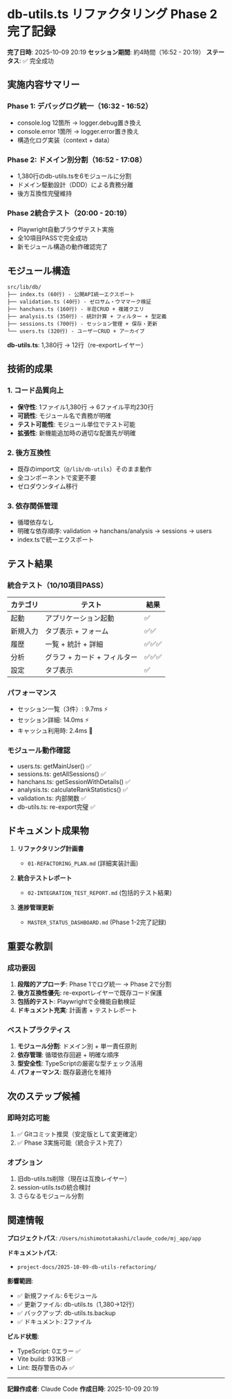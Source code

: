 # db-utils.ts リファクタリング Phase 2 完了記録

**完了日時**: 2025-10-09 20:19
**セッション期間**: 約4時間（16:52 - 20:19）
**ステータス**: ✅ 完全成功

## 実施内容サマリー

### Phase 1: デバッグログ統一（16:32 - 16:52）
- console.log 12箇所 → logger.debug置き換え
- console.error 1箇所 → logger.error置き換え
- 構造化ログ実装（context + data）

### Phase 2: ドメイン別分割（16:52 - 17:08）
- 1,380行のdb-utils.tsを6モジュールに分割
- ドメイン駆動設計（DDD）による責務分離
- 後方互換性完璧維持

### Phase 2統合テスト（20:00 - 20:19）
- Playwright自動ブラウザテスト実施
- 全10項目PASSで完全成功
- 新モジュール構造の動作確認完了

## モジュール構造

```
src/lib/db/
├── index.ts (60行) - 公開API統一エクスポート
├── validation.ts (40行) - ゼロサム・ウママーク検証
├── hanchans.ts (160行) - 半荘CRUD + 複雑クエリ
├── analysis.ts (350行) - 統計計算 + フィルター + 型定義
├── sessions.ts (700行) - セッション管理 + 保存・更新
└── users.ts (320行) - ユーザーCRUD + アーカイブ
```

**db-utils.ts**: 1,380行 → 12行（re-exportレイヤー）

## 技術的成果

### 1. コード品質向上
- **保守性**: 1ファイル1,380行 → 6ファイル平均230行
- **可読性**: モジュール名で責務が明確
- **テスト可能性**: モジュール単位でテスト可能
- **拡張性**: 新機能追加時の適切な配置先が明確

### 2. 後方互換性
- 既存のimport文（`@/lib/db-utils`）そのまま動作
- 全コンポーネントで変更不要
- ゼロダウンタイム移行

### 3. 依存関係管理
- 循環依存なし
- 明確な依存順序: validation → hanchans/analysis → sessions → users
- index.tsで統一エクスポート

## テスト結果

### 統合テスト（10/10項目PASS）
| カテゴリ | テスト | 結果 |
|---------|-------|------|
| 起動 | アプリケーション起動 | ✅ |
| 新規入力 | タブ表示 + フォーム | ✅✅ |
| 履歴 | 一覧 + 統計 + 詳細 | ✅✅✅ |
| 分析 | グラフ + カード + フィルター | ✅✅✅ |
| 設定 | タブ表示 | ✅ |

### パフォーマンス
- セッション一覧（3件）: 9.7ms ⚡
- セッション詳細: 14.0ms ⚡
- キャッシュ利用時: 2.4ms 🚀

### モジュール動作確認
- users.ts: getMainUser() ✅
- sessions.ts: getAllSessions() ✅
- hanchans.ts: getSessionWithDetails() ✅
- analysis.ts: calculateRankStatistics() ✅
- validation.ts: 内部関数 ✅
- db-utils.ts: re-export完璧 ✅

## ドキュメント成果物

1. **リファクタリング計画書**
   - `01-REFACTORING_PLAN.md` (詳細実装計画)

2. **統合テストレポート**
   - `02-INTEGRATION_TEST_REPORT.md` (包括的テスト結果)

3. **進捗管理更新**
   - `MASTER_STATUS_DASHBOARD.md` (Phase 1-2完了記録)

## 重要な教訓

### 成功要因
1. **段階的アプローチ**: Phase 1でログ統一 → Phase 2で分割
2. **後方互換性優先**: re-exportレイヤーで既存コード保護
3. **包括的テスト**: Playwrightで全機能自動検証
4. **ドキュメント充実**: 計画書 + テストレポート

### ベストプラクティス
1. **モジュール分割**: ドメイン別 + 単一責任原則
2. **依存管理**: 循環依存回避 + 明確な順序
3. **型安全性**: TypeScriptの厳密な型チェック活用
4. **パフォーマンス**: 既存最適化を維持

## 次のステップ候補

### 即時対応可能
1. ✅ Gitコミット推奨（安定版として変更確定）
2. ✅ Phase 3実施可能（統合テスト完了）

### オプション
1. 旧db-utils.ts削除（現在は互換レイヤー）
2. session-utils.tsの統合検討
3. さらなるモジュール分割

## 関連情報

**プロジェクトパス**: `/Users/nishimototakashi/claude_code/mj_app/app`

**ドキュメントパス**: 
- `project-docs/2025-10-09-db-utils-refactoring/`

**影響範囲**:
- ✅ 新規ファイル: 6モジュール
- ✅ 更新ファイル: db-utils.ts（1,380→12行）
- ✅ バックアップ: db-utils.ts.backup
- ✅ ドキュメント: 2ファイル

**ビルド状態**:
- TypeScript: 0エラー ✅
- Vite build: 931KB ✅
- Lint: 既存警告のみ ✅

---

**記録作成者**: Claude Code
**作成日時**: 2025-10-09 20:19
